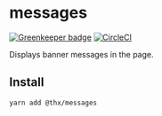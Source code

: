 # messages

[![Greenkeeper badge](https://badges.greenkeeper.io/thr-consulting/messages.svg)](https://greenkeeper.io/) [![CircleCI](https://circleci.com/gh/thr-consulting/messages.svg?style=svg)](https://circleci.com/gh/thr-consulting/messages)

Displays banner messages in the page.

## Install
```
yarn add @thx/messages
```
